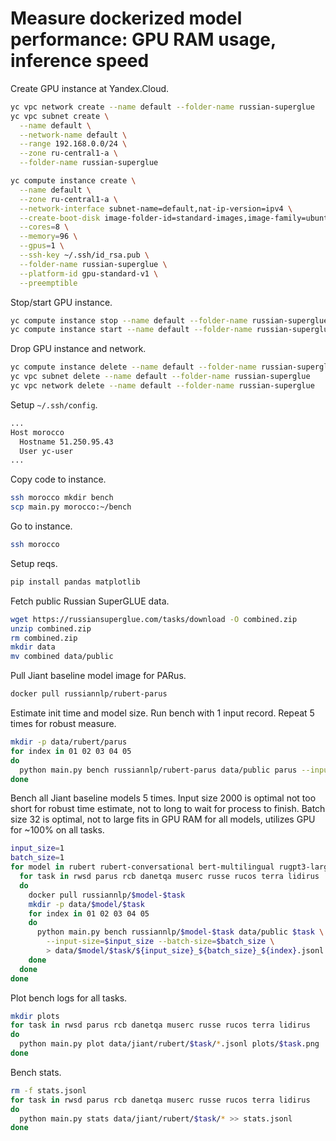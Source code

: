 
# Measure dockerized model performance: GPU RAM usage, inference speed

Create GPU instance at Yandex.Cloud.

```bash
yc vpc network create --name default --folder-name russian-superglue
yc vpc subnet create \
  --name default \
  --network-name default \
  --range 192.168.0.0/24 \
  --zone ru-central1-a \
  --folder-name russian-superglue

yc compute instance create \
  --name default \
  --zone ru-central1-a \
  --network-interface subnet-name=default,nat-ip-version=ipv4 \
  --create-boot-disk image-folder-id=standard-images,image-family=ubuntu-2004-lts-gpu,type=network-hdd,size=100 \
  --cores=8 \
  --memory=96 \
  --gpus=1 \
  --ssh-key ~/.ssh/id_rsa.pub \
  --folder-name russian-superglue \
  --platform-id gpu-standard-v1 \
  --preemptible
```

Stop/start GPU instance.

```bash
yc compute instance stop --name default --folder-name russian-superglue
yc compute instance start --name default --folder-name russian-superglue
```

Drop GPU instance and network.

```bash
yc compute instance delete --name default --folder-name russian-superglue
yc vpc subnet delete --name default --folder-name russian-superglue
yc vpc network delete --name default --folder-name russian-superglue
```

Setup `~/.ssh/config`.

```bash
...
Host morocco
  Hostname 51.250.95.43
  User yc-user
...
```

Copy code to instance.

```bash
ssh morocco mkdir bench
scp main.py morocco:~/bench
```

Go to instance.

```bash
ssh morocco
```

Setup reqs.

```bash
pip install pandas matplotlib
```

Fetch public Russian SuperGLUE data.

```bash
wget https://russiansuperglue.com/tasks/download -O combined.zip
unzip combined.zip
rm combined.zip
mkdir data
mv combined data/public
```

Pull Jiant baseline model image for PARus.

```bash
docker pull russiannlp/rubert-parus
```

Estimate init time and model size. Run bench with 1 input record. Repeat 5 times for robust measure.

```bash
mkdir -p data/rubert/parus
for index in 01 02 03 04 05
do
  python main.py bench russiannlp/rubert-parus data/public parus --input-size=1 --batch-size=1 > data/rubert/parus/1_1_$index.jsonl
done
```

Bench all Jiant baseline models 5 times. Input size 2000 is optimal not too short for robust time estimate, not to long to wait for process to finish. Batch size 32 is optimal, not to large fits in GPU RAM for all models, utilizes GPU for ~100% on all tasks.

```bash
input_size=1
batch_size=1
for model in rubert rubert-conversational bert-multilingual rugpt3-large rugpt3-medium rugpt3-smalldo
  for task in rwsd parus rcb danetqa muserc russe rucos terra lidirus
  do
    docker pull russiannlp/$model-$task
    mkdir -p data/$model/$task
    for index in 01 02 03 04 05
	do
	  python main.py bench russiannlp/$model-$task data/public $task \
        --input-size=$input_size --batch-size=$batch_size \
        > data/$model/$task/${input_size}_${batch_size}_${index}.jsonl
    done
  done
done
```

Plot bench logs for all tasks.

```bash
mkdir plots
for task in rwsd parus rcb danetqa muserc russe rucos terra lidirus
do
  python main.py plot data/jiant/rubert/$task/*.jsonl plots/$task.png
done
```

Bench stats.

```bash
rm -f stats.jsonl
for task in rwsd parus rcb danetqa muserc russe rucos terra lidirus
do
  python main.py stats data/jiant/rubert/$task/* >> stats.jsonl
done
```

